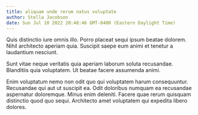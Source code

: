 ```yaml
---
title: aliquam unde rerum natus voluptate
author: Stella Jacobson
date: Sun Jul 10 2022 20:48:46 GMT-0400 (Eastern Daylight Time)
---
```

Quis distinctio iure omnis illo. Porro placeat sequi ipsum beatae dolorem. Nihil architecto aperiam quia. Suscipit saepe eum animi et tenetur a laudantium nesciunt.

 Sunt vitae neque veritatis quia aperiam laborum soluta recusandae. Blanditiis quia voluptatem. Ut beatae facere assumenda animi.

 Enim voluptatum nemo non odit quo qui voluptatem harum consequuntur. Recusandae qui aut ut suscipit ea. Odit doloribus numquam ea recusandae aspernatur doloremque. Minus enim deleniti. Facere quae rerum quisquam distinctio quod quo sequi. Architecto amet voluptatem qui expedita libero dolores.